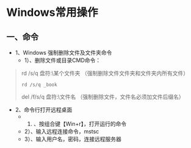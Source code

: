 # Windows常用操作
## 一、命令
* 1、Windows 强制删除文件及文件夹命令
   - 1）、删除文件或目录CMD命令：
> rd /s/q 盘符:\某个文件夹  （强制删除文件文件夹和文件夹内所有文件）
> ``` 
> rd /s/q _book
> ```
>
> del /f/s/q 盘符:\文件名  （强制删除文件，文件名必须加文件后缀名）

* 2、命令行打开远程桌面
   - 1) 、按组合键【Win+r】，打开运行的命令
   - 2）、输入远程连接命令，mstsc
   - 3）、输入用户名，密码，连接远程服务器